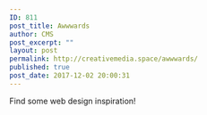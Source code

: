```yaml
---
ID: 811
post_title: Awwwards
author: CMS
post_excerpt: ""
layout: post
permalink: http://creativemedia.space/awwwards/
published: true
post_date: 2017-12-02 20:00:31
---
```

Find some web design inspiration!